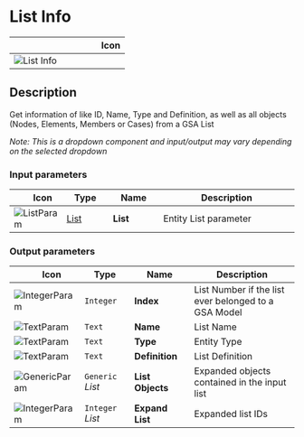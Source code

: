 # List Info
<!--- This file has been auto-generated, do not change it manually! Edit the generator here: https://github.com/arup-group/GSA-Grasshopper/tree/main/DocsGeneration --->

|<img width="150"/> Icon |
| ----------- |
|![List Info](./images/ListInfo.png) |

## Description

Get information of like ID, Name, Type and Definition, as well as all objects (Nodes, Elements, Members or Cases) from a GSA List

_Note: This is a dropdown component and input/output may vary depending on the selected dropdown_

### Input parameters

|<img width="20"/> Icon |<img width="200"/> Type |<img width="200"/> Name |<img width="1000"/> Description |
| ----------- | ----------- | ----------- | ----------- |
|![ListParam](./images/ListParam.png) |[List](gsagh-list-parameter.md) |**List** |Entity List parameter |

### Output parameters

|<img width="20"/> Icon |<img width="200"/> Type |<img width="200"/> Name |<img width="1000"/> Description |
| ----------- | ----------- | ----------- | ----------- |
|![IntegerParam](./images/IntegerParam.png) |`Integer` |**Index** |List Number if the list ever belonged to a GSA Model |
|![TextParam](./images/TextParam.png) |`Text` |**Name** |List Name |
|![TextParam](./images/TextParam.png) |`Text` |**Type** |Entity Type |
|![TextParam](./images/TextParam.png) |`Text` |**Definition** |List Definition |
|![GenericParam](./images/GenericParam.png) |`Generic` _List_ |**List Objects** |Expanded objects contained in the input list |
|![IntegerParam](./images/IntegerParam.png) |`Integer` _List_ |**Expand List** |Expanded list IDs |



